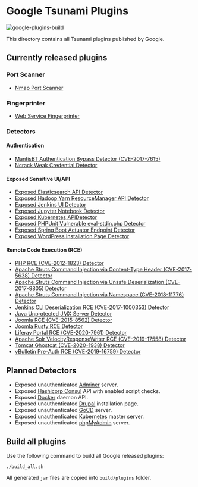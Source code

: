 # Google Tsunami Plugins

![google-plugins-build](https://github.com/google/tsunami-security-scanner-plugins/workflows/google-plugins-build/badge.svg)

This directory contains all Tsunami plugins published by Google.

## Currently released plugins

### Port Scanner

*   [Nmap Port Scanner](https://github.com/google/tsunami-security-scanner-plugins/tree/master/google/portscan/nmap)

### Fingerprinter

*   [Web Service Fingerprinter](https://github.com/google/tsunami-security-scanner-plugins/tree/master/google/fingerprinters/web)

### Detectors

#### Authentication
*   [MantisBT Authentication Bypass Detector (CVE-2017-7615)](https://github.com/google/tsunami-security-scanner-plugins/tree/master/google/detectors/credentials/cve20177615)
*   [Ncrack Weak Credential Detector](https://github.com/google/tsunami-security-scanner-plugins/tree/master/google/detectors/credentials/ncrack)

#### Exposed Sensitive UI/API
*   [Exposed Elasticsearch API Detector](https://github.com/google/tsunami-security-scanner-plugins/tree/master/google/detectors/exposedui/elasticsearch)
*   [Exposed Hadoop Yarn ResourceManager API Detector](https://github.com/google/tsunami-security-scanner-plugins/tree/master/google/detectors/exposedui/hadoop/yarn)
*   [Exposed Jenkins UI Detector](https://github.com/google/tsunami-security-scanner-plugins/tree/master/google/detectors/exposedui/jenkins)
*   [Exposed Jupyter Notebook Detector](https://github.com/google/tsunami-security-scanner-plugins/tree/master/google/detectors/exposedui/jupyter)
*   [Exposed Kubernetes APIDetector](https://github.com/google/tsunami-security-scanner-plugins/tree/master/google/detectors/exposedui/kubernetes)
*   [Exposed PHPUnit Vulnerable eval-stdin.php Detector](https://github.com/google/tsunami-security-scanner-plugins/tree/master/google/detectors/exposedui/phpunit)
*   [Exposed Spring Boot Actuator Endpoint Detector](https://github.com/google/tsunami-security-scanner-plugins/tree/master/google/detectors/exposedui/spring)
*   [Exposed WordPress Installation Page Detector](https://github.com/google/tsunami-security-scanner-plugins/tree/master/google/detectors/exposedui/wordpress)

#### Remote Code Execution (RCE)
*   [PHP RCE (CVE-2012-1823) Detector](https://github.com/google/tsunami-security-scanner-plugins/tree/master/google/detectors/rce/cve20121823)
*   [Apache Struts Command Injection via Content-Type Header (CVE-2017-5638) Detector](https://github.com/google/tsunami-security-scanner-plugins/tree/master/google/detectors/rce/cve20175638)
*   [Apache Struts Command Injection via Unsafe Deserialization (CVE-2017-9805) Detector](https://github.com/google/tsunami-security-scanner-plugins/tree/master/google/detectors/rce/cve20179805)
*   [Apache Struts Command Injection via Namespace (CVE-2018-11776) Detector](https://github.com/google/tsunami-security-scanner-plugins/tree/master/google/detectors/rce/cve201811776)
*   [Jenkins CLI Deserialization RCE (CVE-2017-1000353) Detector](https://github.com/google/tsunami-security-scanner-plugins/tree/master/google/detectors/rce/cve20171000353)
*   [Java Unprotected JMX Server Detector](https://github.com/google/tsunami-security-scanner-plugins/tree/master/google/detectors/rce/java_jmx)
*   [Joomla RCE (CVE-2015-8562) Detector](https://github.com/google/tsunami-security-scanner-plugins/tree/master/google/detectors/rce/joomla/cve20158562)
*   [Joomla Rusty RCE Detector](https://github.com/google/tsunami-security-scanner-plugins/tree/master/google/detectors/rce/joomla/rusty_rce)
*   [Liferay Portal RCE (CVE-2020-7961) Detector](https://github.com/google/tsunami-security-scanner-plugins/tree/master/google/detectors/rce/liferay_portal/cve20207961)
*   [Apache Solr VelocityResponseWriter RCE (CVE-2019-17558) Detector](https://github.com/google/tsunami-security-scanner-plugins/tree/master/google/detectors/rce/solr_cve201917558)
*   [Tomcat Ghostcat (CVE-2020-1938) Detector](https://github.com/google/tsunami-security-scanner-plugins/tree/master/google/detectors/rce/tomcat/ghostcat)
*   [vBulletin Pre-Auth RCE (CVE-2019-16759) Detector](https://github.com/google/tsunami-security-scanner-plugins/tree/master/google/detectors/rce/vbulletin/cve201916759)

## Planned Detectors

*  Exposed unauthenticated [Adminer](https://www.adminer.org/) server.
*  Exposed [Hashicorp Consul](https://www.consul.io/) API with enabled script checks.
*  Exposed [Docker](https://www.docker.com/) daemon API.
*  Exposed unauthenticated [Drupal](https://www.drupal.org/) installation page.
*  Exposed unauthenticated [GoCD](https://www.gocd.org/) server.
*  Exposed unauthenticated [Kubernetes](https://kubernetes.io/) master server.
*  Exposed unauthenticated [phpMyAdmin](https://www.phpmyadmin.net/) server.

## Build all plugins

Use the following command to build all Google released plugins:

```shell
./build_all.sh
```

All generated `jar` files are copied into `build/plugins` folder.
